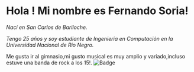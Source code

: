# Hola ! Mi nombre es Fernando Soria!
_Nací en San Carlos de Bariloche._

_Tengo 25 años y soy estudiante de Ingenieria en Computación en la Universidad Nacional de Rio Negro._

Me gusta ir al gimnasio,mi gusto musical es muy amplio y variado,incluso estuve una banda de rock a los 15!.
![Badge](https://bit.ly/icom-badge)
